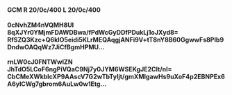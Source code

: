 #### GCM R 20/0c/400 L 20/0c/400
**0cNvhZM4nVQMH8UI**<br/>**8qXJYr0YMjmFDAWDBwa/fPdWcGyDDfPDukLj1oJXyd8=**<br/>**RfSZQ3Kzc+Q6kIO5eidi5KLrMEQAqgjANFi9V+tT8nY8B60GgwwFs8PIb9DndwOAQqWz7JiCfBgmHPMU...**<br/><br/>
**rnLW0cJ0FNTWwIZN**<br/>**JhTdO5LCoF6ngPiVQaC9Nj7y0JYM6WSEKgJE2Clt/nI=**<br/>**CbCMeXWkbIcXP9AAscV7G2wTbTyIjt/gmXMIgawHs9uXoF4p2EBNPEx6A6ylCWg7gbrom6AuLw0w1Etg...**